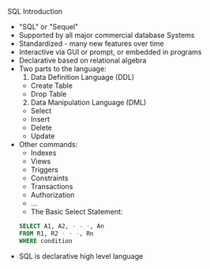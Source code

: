 SQL Introduction
  - "SQL" or "Sequel"
  - Supported by all major commercial database Systems
  - Standardized - many new features over time
  - Interactive via GUI or prompt, or embedded in programs
  - Declarative based on relational algebra
  - Two parts to the language:
    1. Data Definition Language (DDL)
      - Create Table
      - Drop Table
    2. Data Manipulation Language (DML)
      - Select
      - Insert
      - Delete
      - Update
  - Other commands:
    - Indexes
    - Views
    - Triggers
    - Constraints
    - Transactions
    - Authorization
    - ...
    - The Basic Select Statement:
    ```SQL
    SELECT A1, A2, - - -, An
    FROM R1, R2 - - -, Rn
    WHERE condition
    ```
  - SQL is declarative high level language
